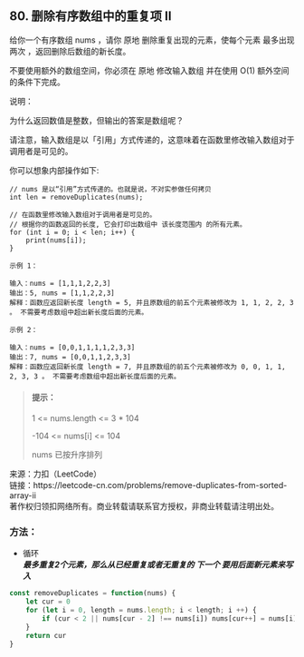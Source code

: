 ## 80. 删除有序数组中的重复项 II

<p>
给你一个有序数组 nums ，请你 原地 删除重复出现的元素，使每个元素 最多出现两次 ，返回删除后数组的新长度。

不要使用额外的数组空间，你必须在 原地 修改输入数组 并在使用 O(1) 额外空间的条件下完成。

说明：

为什么返回数值是整数，但输出的答案是数组呢？

请注意，输入数组是以「引用」方式传递的，这意味着在函数里修改输入数组对于调用者是可见的。

你可以想象内部操作如下:

    // nums 是以“引用”方式传递的。也就是说，不对实参做任何拷贝
    int len = removeDuplicates(nums);
    
    // 在函数里修改输入数组对于调用者是可见的。
    // 根据你的函数返回的长度, 它会打印出数组中 该长度范围内 的所有元素。
    for (int i = 0; i < len; i++) {
        print(nums[i]);
    }
</p>

```
示例 1：

输入：nums = [1,1,1,2,2,3]
输出：5, nums = [1,1,2,2,3]
解释：函数应返回新长度 length = 5, 并且原数组的前五个元素被修改为 1, 1, 2, 2, 3 。 不需要考虑数组中超出新长度后面的元素。

示例 2：

输入：nums = [0,0,1,1,1,1,2,3,3]
输出：7, nums = [0,0,1,1,2,3,3]
解释：函数应返回新长度 length = 7, 并且原数组的前五个元素被修改为 0, 0, 1, 1, 2, 3, 3 。 不需要考虑数组中超出新长度后面的元素。
```

> #### 提示： <br>
> 1 <= nums.length <= 3 * 104
>
> -104 <= nums[i] <= 104
>
> nums 已按升序排列

<p style="font-size: 14px">
来源：力扣（LeetCode） <br>
链接：https://leetcode-cn.com/problems/remove-duplicates-from-sorted-array-ii <br>
著作权归领扣网络所有。商业转载请联系官方授权，非商业转载请注明出处。
</p>

### 方法：
- 循环  
  **_最多重复2个元素，那么从已经重复或者无重复的 下一个 要用后面新元素来写入_**

```js
const removeDuplicates = function(nums) {
    let cur = 0
    for (let i = 0, length = nums.length; i < length; i ++) {
        if (cur < 2 || nums[cur - 2] !== nums[i]) nums[cur++] = nums[i]
    }
    return cur
}
```
